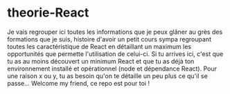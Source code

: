 # theorie-React

Je vais regrouper ici toutes les informations que je peux glâner au grès des formations que je suis, histoire d'avoir un petit cours sympa regroupant toutes les caractéristique de React en détaillant un maximum les opportunités que permette l'utilisation de celui-ci.
Si tu arrives ici, c'est que tu as au moins découvert un minimum React et que tu as déjà ton environnement installé et opérationnel (node et dépendance React). Pour une raison x ou y, tu as besoin qu'on te détaille un peu plus ce qu'il se passe... Welcome my friend, ce repo est pour toi !
